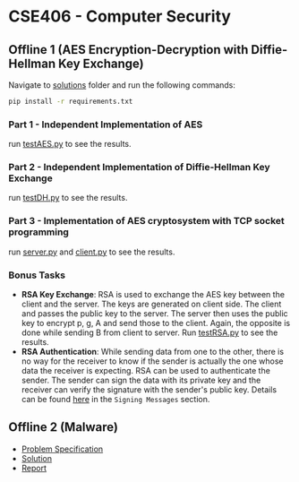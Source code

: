# CSE406 - Computer Security

## Offline 1 (AES Encryption-Decryption with Diffie-Hellman Key Exchange)
Navigate to [solutions](Offline_1/solutions) folder and run the following commands:

```bash
pip install -r requirements.txt
```

### Part 1 - Independent Implementation of AES
run [testAES.py](Offline_1/solutions/testAES.py) to see the results.

### Part 2 - Independent Implementation of Diffie-Hellman Key Exchange
run [testDH.py](Offline_1/solutions/testDH.py) to see the results.

### Part 3 - Implementation of AES cryptosystem with TCP socket programming
run [server.py](Offline_1/solutions/server.py) and [client.py](Offline_1/solutions/client.py) to see the results.

### Bonus Tasks
- **RSA Key Exchange**: RSA is used to exchange the AES key between the client and the server. The keys are generated on client side. The client and passes the public key to the server. The server then uses the public key to encrypt p, g, A and send those to the client. Again, the opposite is done while sending B from client to server. Run [testRSA.py](Offline_1/solutions/testRSA.py) to see the results.
- **RSA Authentication**: While sending data from one to the other, there is no way for the receiver to know if the sender is actually the one whose data the receiver is expecting. RSA can be used to authenticate the sender. The sender can sign the data with its private key and the receiver can verify the signature with the sender's public key. Details can be found [here](https://en.wikipedia.org/wiki/RSA_(cryptosystem)) in the `Signing Messages` section.

## Offline 2 (Malware)
- [Problem Specification](Offline_2\Specifications%20and%20provided%20materials)
- [Solution](Offline_2\solutions)
- [Report](Offline_2\report)